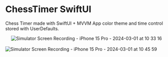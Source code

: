 # ChessTimer SwiftUI
Chess Timer made with SwiftUI + MVVM
App color theme and time control stored with UserDefaults.

&emsp;
![Simulator Screen Recording - iPhone 15 Pro - 2024-03-01 at 10 33 16](https://github.com/jawnn/ChessTimer---SwiftUI/assets/20406816/5f6e240b-4392-49a1-9877-2265f8bf773f)&emsp;&emsp;&emsp;&emsp;&emsp;![Simulator Screen Recording - iPhone 15 Pro - 2024-03-01 at 10 45 59](https://github.com/jawnn/ChessTimer---SwiftUI/assets/20406816/65f33b5a-e91b-4a90-9c7f-5ef63bf9637e)
&emsp;
